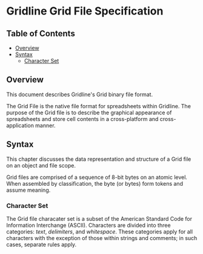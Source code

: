 # Gridline Grid File Specification

## Table of Contents

- [Overview](#overview)
- [Syntax](#syntax)
  - [Character Set](#character-set)

## Overview

This document describes Gridline's Grid binary file format.

The Grid File is the native file format for spreadsheets within Gridline. The 
purpose of the Grid file is to describe the graphical appearance of 
spreadsheets and store cell contents in a cross-platform and cross-application
manner.

## Syntax

This chapter discusses the data representation and structure of a Grid file on 
an object and file scope.

Grid files are comprised of a sequence of 8-bit bytes on an atomic level. When 
assembled by classification, the byte (or bytes) form tokens and assume meaning.

### Character Set

The Grid file characater set is a subset of the American Standard 
Code for Information Interchange (ASCII). Characters are divided into three 
categories: *text*, *delimiters*, and *whitespace*. These categories apply for all 
characters with the exception of those within strings and comments; in such cases, separate rules apply.
